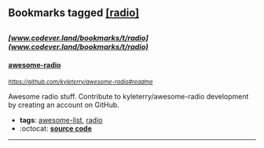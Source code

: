 ## Bookmarks tagged [[radio]](https://www.codever.land/search?q=[radio])

_<sup><sup>[www.codever.land/bookmarks/t/radio](www.codever.land/bookmarks/t/radio)</sup></sup>_
---
#### [awesome-radio](https://github.com/kyleterry/awesome-radio#readme)
_<sup>https://github.com/kyleterry/awesome-radio#readme</sup>_

Awesome radio stuff. Contribute to kyleterry/awesome-radio development by creating an account on GitHub.
* **tags**: [awesome-list](../tagged/awesome-list.md), [radio](../tagged/radio.md)
* :octocat: **[source code](https://github.com/kyleterry/awesome-radio#readme)**
---
